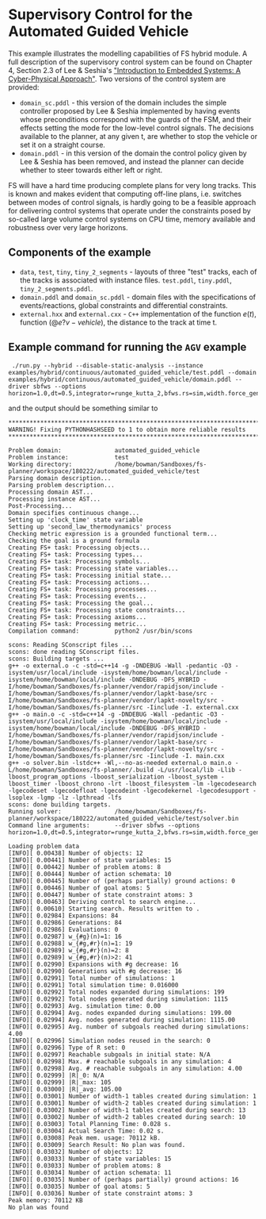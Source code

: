 # Supervisory Control for the Automated Guided Vehicle

This example illustrates the modelling capabilities of FS hybrid module. A
full description of the supervisory control system can be found on
Chapter 4, Section 2.3 of Lee & Seshia's ["Introduction to Embedded Systems:
A Cyber-Physical Approach"](http://leeseshia.org/releases/LeeSeshia_DigitalV2_2.pdf).
Two versions of the control system are provided:

 - ```domain_sc.pddl``` - this version of the domain includes the simple controller
 proposed by Lee & Seshia implemented by having events whose preconditions correspond
 with the guards of the FSM, and their effects setting the mode for the low-level
 control signals. The decisions available to the planner, at any given t, are whether
 to stop the vehicle or set it on a straight course.
 - ```domain.pddl``` - in this version of the domain the control policy given
 by Lee & Seshia has been removed, and instead the planner can decide whether to
 steer towards either left or right.

 FS will have a hard time producing complete plans for very long tracks. This is
 known and makes evident that computing off-line plans, i.e. switches between modes
 of control signals, is hardly going to be a feasible approach for delivering
 control systems that operate under the constraints posed by so-called large
 volume control systems on CPU time, memory available and robustness over very
 large horizons.

## Components of the example

 - ```data```, ```test```, ```tiny```, ```tiny_2_segments``` - layouts of three
 "test" tracks, each of the tracks is associated  with instance files.
 ```test.pddl```, ```tiny.pddl```, ```tiny_2_segments.pddl```.
 - ```domain.pddl``` and ```domain_sc.pddl``` - domain files with the specifications
 of events/reactions, global constraints and differential constraints.
 - ```external.hxx``` and ```external.cxx``` - ```C++``` implementation of the
 function $e(t)$, function $(@e ?v - vehicle)$, the distance to the track at time t.

## Example command for running the ```AGV``` example

```
 ./run.py --hybrid --disable-static-analysis --instance examples/hybrid/continuous/automated_guided_vehicle/test.pddl --domain examples/hybrid/continuous/automated_guided_vehicle/domain.pddl --driver sbfws --options horizon=1.0,dt=0.5,integrator=runge_kutta_2,bfws.rs=sim,width.force_generic_evaluator=true,bfws.using_feature_set=true,features.project_away_time=true,width.simulation=2
```

and the output should be something similar to

```
********************************************************************************
WARNING! Fixing PYTHONHASHSEED to 1 to obtain more reliable results
********************************************************************************

Problem domain:               automated_guided_vehicle
Problem instance:             test
Working directory:            /home/bowman/Sandboxes/fs-planner/workspace/180222/automated_guided_vehicle/test
Parsing domain description...
Parsing problem description...
Processing domain AST...
Processing instance AST...
Post-Processing...
Domain specifies continuous change...
Setting up 'clock_time' state variable
Setting up 'second_law_thermodynamics' process
Checking metric expression is a grounded functional term...
Checking the goal is a ground formula
Creating FS+ task: Processing objects...
Creating FS+ task: Processing types...
Creating FS+ task: Processing symbols...
Creating FS+ task: Processing state variables...
Creating FS+ task: Processing initial state...
Creating FS+ task: Processing actions...
Creating FS+ task: Processing processes...
Creating FS+ task: Processing events...
Creating FS+ task: Processing the goal...
Creating FS+ task: Processing state constraints...
Creating FS+ task: Processing axioms...
Creating FS+ task: Processing metric...
Compilation command:          python2 /usr/bin/scons

scons: Reading SConscript files ...
scons: done reading SConscript files.
scons: Building targets ...
g++ -o external.o -c -std=c++14 -g -DNDEBUG -Wall -pedantic -O3 -isystem/usr/local/include -isystem/home/bowman/local/include -isystem/home/bowman/local/include -DNDEBUG -DFS_HYBRID -I/home/bowman/Sandboxes/fs-planner/vendor/rapidjson/include -I/home/bowman/Sandboxes/fs-planner/vendor/lapkt-base/src -I/home/bowman/Sandboxes/fs-planner/vendor/lapkt-novelty/src -I/home/bowman/Sandboxes/fs-planner/src -Iinclude -I. external.cxx
g++ -o main.o -c -std=c++14 -g -DNDEBUG -Wall -pedantic -O3 -isystem/usr/local/include -isystem/home/bowman/local/include -isystem/home/bowman/local/include -DNDEBUG -DFS_HYBRID -I/home/bowman/Sandboxes/fs-planner/vendor/rapidjson/include -I/home/bowman/Sandboxes/fs-planner/vendor/lapkt-base/src -I/home/bowman/Sandboxes/fs-planner/vendor/lapkt-novelty/src -I/home/bowman/Sandboxes/fs-planner/src -Iinclude -I. main.cxx
g++ -o solver.bin -lstdc++ -Wl,--no-as-needed external.o main.o -L/home/bowman/Sandboxes/fs-planner/.build -L/usr/local/lib -Llib -lboost_program_options -lboost_serialization -lboost_system -lboost_timer -lboost_chrono -lrt -lboost_filesystem -lm -lgecodesearch -lgecodeset -lgecodefloat -lgecodeint -lgecodekernel -lgecodesupport -lsoplex -lgmp -lz -lpthread -lfs
scons: done building targets.
Running solver:               /home/bowman/Sandboxes/fs-planner/workspace/180222/automated_guided_vehicle/test/solver.bin
Command line arguments:       --driver sbfws --options horizon=1.0,dt=0.5,integrator=runge_kutta_2,bfws.rs=sim,width.force_generic_evaluator=true,bfws.using_feature_set=true,features.project_away_time=true,width.simulation=2

Loading problem data
[INFO][ 0.00438] Number of objects: 12
[INFO][ 0.00441] Number of state variables: 15
[INFO][ 0.00442] Number of problem atoms: 8
[INFO][ 0.00444] Number of action schemata: 10
[INFO][ 0.00445] Number of (perhaps partially) ground actions: 0
[INFO][ 0.00446] Number of goal atoms: 5
[INFO][ 0.00447] Number of state constraint atoms: 3
[INFO][ 0.00463] Deriving control to search engine...
[INFO][ 0.00610] Starting search. Results written to .
[INFO][ 0.02984] Expansions: 84
[INFO][ 0.02986] Generations: 84
[INFO][ 0.02986] Evaluations: 0
[INFO][ 0.02987] w_{#g}(n)=1: 16
[INFO][ 0.02988] w_{#g,#r}(n)=1: 19
[INFO][ 0.02989] w_{#g,#r}(n)=2: 8
[INFO][ 0.02989] w_{#g,#r}(n)>2: 41
[INFO][ 0.02990] Expansions with #g decrease: 16
[INFO][ 0.02990] Generations with #g decrease: 16
[INFO][ 0.02991] Total number of simulations: 1
[INFO][ 0.02991] Total simulation time: 0.016000
[INFO][ 0.02992] Total nodes expanded during simulations: 199
[INFO][ 0.02992] Total nodes generated during simulation: 1115
[INFO][ 0.02993] Avg. simulation time: 0.00
[INFO][ 0.02994] Avg. nodes expanded during simulations: 199.00
[INFO][ 0.02994] Avg. nodes generated during simulation: 1115.00
[INFO][ 0.02995] Avg. number of subgoals reached during simulations: 4.00
[INFO][ 0.02996] Simulation nodes reused in the search: 0
[INFO][ 0.02996] Type of R set: 0
[INFO][ 0.02997] Reachable subgoals in initial state: N/A
[INFO][ 0.02998] Max. # reachable subgoals in any simulation: 4
[INFO][ 0.02998] Avg. # reachable subgoals in any simulation: 4.00
[INFO][ 0.02999] |R|_0: N/A
[INFO][ 0.02999] |R|_max: 105
[INFO][ 0.03000] |R|_avg: 105.00
[INFO][ 0.03001] Number of width-1 tables created during simulation: 1
[INFO][ 0.03001] Number of width-2 tables created during simulation: 1
[INFO][ 0.03002] Number of width-1 tables created during search: 13
[INFO][ 0.03002] Number of width-2 tables created during search: 10
[INFO][ 0.03003] Total Planning Time: 0.028 s.
[INFO][ 0.03004] Actual Search Time: 0.02 s.
[INFO][ 0.03008] Peak mem. usage: 70112 kB.
[INFO][ 0.03009] Search Result: No plan was found.
[INFO][ 0.03032] Number of objects: 12
[INFO][ 0.03033] Number of state variables: 15
[INFO][ 0.03033] Number of problem atoms: 8
[INFO][ 0.03034] Number of action schemata: 11
[INFO][ 0.03035] Number of (perhaps partially) ground actions: 16
[INFO][ 0.03035] Number of goal atoms: 5
[INFO][ 0.03036] Number of state constraint atoms: 3
Peak memory: 70112 KB
No plan was found
```
